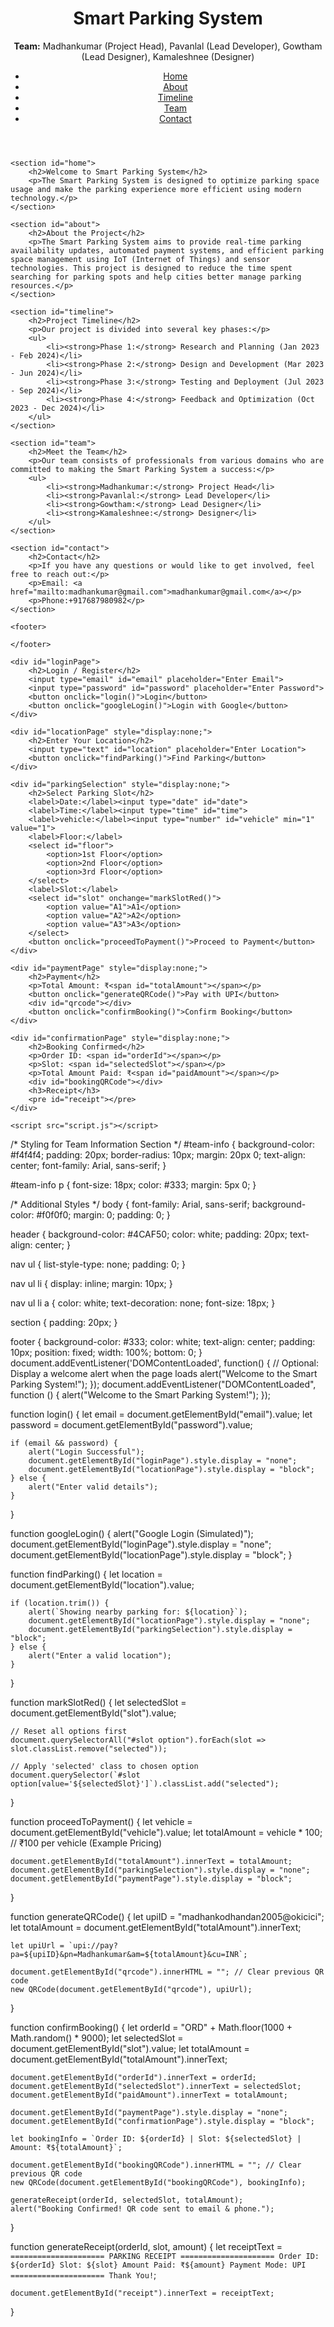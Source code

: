 <!DOCTYPE html>
<html lang="en">
<head>
    <meta charset="UTF-8">
    <meta name="viewport" content="width=device-width, initial-scale=1.0">
    <title>Smart Parking System</title>
    <link rel="stylesheet" href="styles.css">
</head>
<body>
    <header>
        <h1>Smart Parking System</h1>
        <p><strong>Team:</strong> Madhankumar (Project Head), Pavanlal (Lead Developer), Gowtham (Lead Designer), Kamaleshnee (Designer)</p>
        <nav>
            <ul>
                <li><a href="#home">Home</a></li>
                <li><a href="#about">About</a></li>
                <li><a href="#timeline">Timeline</a></li>
                <li><a href="#team">Team</a></li>
                <li><a href="#contact">Contact</a></li>
            </ul>
        </nav>
    </header>

    <section id="home">
        <h2>Welcome to Smart Parking System</h2>
        <p>The Smart Parking System is designed to optimize parking space usage and make the parking experience more efficient using modern technology.</p>
    </section>

    <section id="about">
        <h2>About the Project</h2>
        <p>The Smart Parking System aims to provide real-time parking availability updates, automated payment systems, and efficient parking space management using IoT (Internet of Things) and sensor technologies. This project is designed to reduce the time spent searching for parking spots and help cities better manage parking resources.</p>
    </section>

    <section id="timeline">
        <h2>Project Timeline</h2>
        <p>Our project is divided into several key phases:</p>
        <ul>
            <li><strong>Phase 1:</strong> Research and Planning (Jan 2023 - Feb 2024)</li>
            <li><strong>Phase 2:</strong> Design and Development (Mar 2023 - Jun 2024)</li>
            <li><strong>Phase 3:</strong> Testing and Deployment (Jul 2023 - Sep 2024)</li>
            <li><strong>Phase 4:</strong> Feedback and Optimization (Oct 2023 - Dec 2024)</li>
        </ul>
    </section>

    <section id="team">
        <h2>Meet the Team</h2>
        <p>Our team consists of professionals from various domains who are committed to making the Smart Parking System a success:</p>
        <ul>
            <li><strong>Madhankumar:</strong> Project Head</li>
            <li><strong>Pavanlal:</strong> Lead Developer</li>
            <li><strong>Gowtham:</strong> Lead Designer</li>
            <li><strong>Kamaleshnee:</strong> Designer</li>
        </ul>
    </section>

    <section id="contact">
        <h2>Contact</h2>
        <p>If you have any questions or would like to get involved, feel free to reach out:</p>
        <p>Email: <a href="mailto:madhankumar@gmail.com">madhankumar@gmail.com</a></p>
        <p>Phone:+917687980982</p>
    </section>

    <footer>
     
    </footer>
</body>
</html>
<!DOCTYPE html>
<html lang="en">
<head>
    <meta charset="UTF-8">
    <meta name="viewport" content="width=device-width, initial-scale=1.0">
    <title>Smart Parking System</title>
    <link rel="stylesheet" href="styles.css">
    <script src="https://cdn.jsdelivr.net/npm/qrcodejs/qrcode.min.js"></script>
</head>
<body>

    <div id="loginPage">
        <h2>Login / Register</h2>
        <input type="email" id="email" placeholder="Enter Email">
        <input type="password" id="password" placeholder="Enter Password">
        <button onclick="login()">Login</button>
        <button onclick="googleLogin()">Login with Google</button>
    </div>

    <div id="locationPage" style="display:none;">
        <h2>Enter Your Location</h2>
        <input type="text" id="location" placeholder="Enter Location">
        <button onclick="findParking()">Find Parking</button>
    </div>

    <div id="parkingSelection" style="display:none;">
        <h2>Select Parking Slot</h2>
        <label>Date:</label><input type="date" id="date">
        <label>Time:</label><input type="time" id="time">
        <label>vehicle:</label><input type="number" id="vehicle" min="1" value="1">
        <label>Floor:</label>
        <select id="floor">
            <option>1st Floor</option>
            <option>2nd Floor</option>
            <option>3rd Floor</option>
        </select>
        <label>Slot:</label>
        <select id="slot" onchange="markSlotRed()">
            <option value="A1">A1</option>
            <option value="A2">A2</option>
            <option value="A3">A3</option>
        </select>
        <button onclick="proceedToPayment()">Proceed to Payment</button>
    </div>

    <div id="paymentPage" style="display:none;">
        <h2>Payment</h2>
        <p>Total Amount: ₹<span id="totalAmount"></span></p>
        <button onclick="generateQRCode()">Pay with UPI</button>
        <div id="qrcode"></div>
        <button onclick="confirmBooking()">Confirm Booking</button>
    </div>

    <div id="confirmationPage" style="display:none;">
        <h2>Booking Confirmed</h2>
        <p>Order ID: <span id="orderId"></span></p>
        <p>Slot: <span id="selectedSlot"></span></p>
        <p>Total Amount Paid: ₹<span id="paidAmount"></span></p>
        <div id="bookingQRCode"></div>
        <h3>Receipt</h3>
        <pre id="receipt"></pre>
    </div>

    <script src="script.js"></script>
</body>
</html>
/* Styling for Team Information Section */
#team-info {
    background-color: #f4f4f4;
    padding: 20px;
    border-radius: 10px;
    margin: 20px 0;
    text-align: center;
    font-family: Arial, sans-serif;
}

#team-info p {
    font-size: 18px;
    color: #333;
    margin: 5px 0;
}

/* Additional Styles */
body {
    font-family: Arial, sans-serif;
    background-color: #f0f0f0;
    margin: 0;
    padding: 0;
}

header {
    background-color: #4CAF50;
    color: white;
    padding: 20px;
    text-align: center;
}

nav ul {
    list-style-type: none;
    padding: 0;
}

nav ul li {
    display: inline;
    margin: 10px;
}

nav ul li a {
    color: white;
    text-decoration: none;
    font-size: 18px;
}

section {
    padding: 20px;
}

footer {
    background-color: #333;
    color: white;
    text-align: center;
    padding: 10px;
    position: fixed;
    width: 100%;
    bottom: 0;
}
document.addEventListener('DOMContentLoaded', function() {
    // Optional: Display a welcome alert when the page loads
    alert("Welcome to the Smart Parking System!");
});
document.addEventListener("DOMContentLoaded", function () {
    alert("Welcome to the Smart Parking System!");
});

function login() {
    let email = document.getElementById("email").value;
    let password = document.getElementById("password").value;

    if (email && password) {
        alert("Login Successful");
        document.getElementById("loginPage").style.display = "none";
        document.getElementById("locationPage").style.display = "block";
    } else {
        alert("Enter valid details");
    }
}

function googleLogin() {
    alert("Google Login (Simulated)");
    document.getElementById("loginPage").style.display = "none";
    document.getElementById("locationPage").style.display = "block";
}

function findParking() {
    let location = document.getElementById("location").value;

    if (location.trim()) {
        alert(`Showing nearby parking for: ${location}`);
        document.getElementById("locationPage").style.display = "none";
        document.getElementById("parkingSelection").style.display = "block";
    } else {
        alert("Enter a valid location");
    }
}

function markSlotRed() {
    let selectedSlot = document.getElementById("slot").value;

    // Reset all options first
    document.querySelectorAll("#slot option").forEach(slot => slot.classList.remove("selected"));

    // Apply 'selected' class to chosen option
    document.querySelector(`#slot option[value='${selectedSlot}']`).classList.add("selected");
}

function proceedToPayment() {
    let vehicle = document.getElementById("vehicle").value;
    let totalAmount = vehicle * 100; // ₹100 per vehicle (Example Pricing)

    document.getElementById("totalAmount").innerText = totalAmount;
    document.getElementById("parkingSelection").style.display = "none";
    document.getElementById("paymentPage").style.display = "block";
}

function generateQRCode() {
    let upiID = "madhankodhandan2005@okicici";
    let totalAmount = document.getElementById("totalAmount").innerText;

    let upiUrl = `upi://pay?pa=${upiID}&pn=Madhankumar&am=${totalAmount}&cu=INR`;

    document.getElementById("qrcode").innerHTML = ""; // Clear previous QR code
    new QRCode(document.getElementById("qrcode"), upiUrl);
}

function confirmBooking() {
    let orderId = "ORD" + Math.floor(1000 + Math.random() * 9000);
    let selectedSlot = document.getElementById("slot").value;
    let totalAmount = document.getElementById("totalAmount").innerText;

    document.getElementById("orderId").innerText = orderId;
    document.getElementById("selectedSlot").innerText = selectedSlot;
    document.getElementById("paidAmount").innerText = totalAmount;

    document.getElementById("paymentPage").style.display = "none";
    document.getElementById("confirmationPage").style.display = "block";

    let bookingInfo = `Order ID: ${orderId} | Slot: ${selectedSlot} | Amount: ₹${totalAmount}`;
    
    document.getElementById("bookingQRCode").innerHTML = ""; // Clear previous QR code
    new QRCode(document.getElementById("bookingQRCode"), bookingInfo);

    generateReceipt(orderId, selectedSlot, totalAmount);
    alert("Booking Confirmed! QR code sent to email & phone.");
}

function generateReceipt(orderId, slot, amount) {
    let receiptText = `
    =====================
      PARKING RECEIPT
    =====================
    Order ID: ${orderId}
    Slot: ${slot}
    Amount Paid: ₹${amount}
    Payment Mode: UPI
    =====================
    Thank You!
    `;

    document.getElementById("receipt").innerText = receiptText;
}
